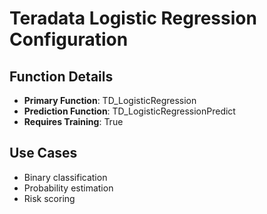 # Teradata Logistic Regression Configuration

## Function Details
- **Primary Function**: TD_LogisticRegression
- **Prediction Function**: TD_LogisticRegressionPredict
- **Requires Training**: True

## Use Cases
- Binary classification
- Probability estimation
- Risk scoring
